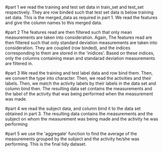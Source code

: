 #part 1
we read the training and test set data in train_set and test_set respectively. They are row binded such that test set data is below training set data.
This is the merged_data as required in part 1. We read the features and give the column names to this merged data.

#part 2
The features read are then filtered such that only mean measurements are taken into consideration.
Again, The features read are then filtered such that only standard deviation measurements are taken into consideration.
They are coupled (row binded), and the indices corresponding to them are stored in the 'inidices'.
Based on these indices, only the columns containing mean and standarad deviation measurements are filtered in.

#part 3
We read the training and test label data and row bind them. Then, we convert the type into character. 
Then, we read the activities and their labels.
Then, we match the activity labels by their labels in the data set and column bind then.
The resulting data set contains the measurements and the label of the activity that was being performed when the measurement was made.

#part 4
we read the subject data, and column bind it to the data set obtained in part 3.
The resulting data contains the measurements and the subject on whom the measurement was being made and the activity he was performing

#part 5
we use the 'aggregate' function to find the average of the measurements grouped by the subject and the activity he/she was performing.
This is the final tidy dataset.